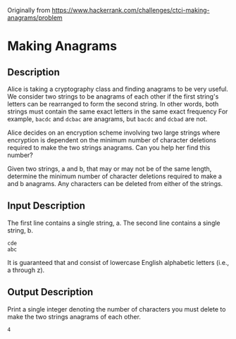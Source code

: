 Originally from https://www.hackerrank.com/challenges/ctci-making-anagrams/problem

Making Anagrams
==========
Description
-----------

Alice is taking a cryptography class and finding anagrams to be very useful. We consider two strings to be anagrams of each other if the first string's letters can be rearranged to form the second string. In other words, both strings must contain the same exact letters in the same exact frequency For example, `bacdc` and `dcbac` are anagrams, but `bacdc` and `dcbad` are not.

Alice decides on an encryption scheme involving two large strings where encryption is dependent on the minimum number of character deletions required to make the two strings anagrams. Can you help her find this number?

Given two strings, a and b, that may or may not be of the same length, determine the minimum number of character deletions required to make a and b anagrams. Any characters can be deleted from either of the strings.

Input Description
-----------------
The first line contains a single string, a. 
The second line contains a single string, b.
```
cde
abc
```

It is guaranteed that  and  consist of lowercase English alphabetic letters (i.e., a through z).

Output Description
------------------

Print a single integer denoting the number of characters you must delete to make the two strings anagrams of each other.
```
4
```